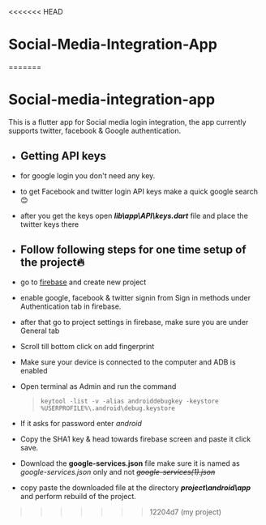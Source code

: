 <<<<<<< HEAD
# Social-Media-Integration-App
=======
# Social-media-integration-app

This is a flutter app for Social media login integration, the app currently supports twitter, facebook & Google authentication.

- ## Getting API keys
- for google login you don't need any key.
- to get Facebook and twitter login API keys make a quick google search😊
- after you get the keys open **_lib\app\API\keys.dart_** file and place the twitter keys there

- ## Follow following steps for one time setup of the project🔥

- go to [firebase](https://firebase.google.com/) and create new project
- enable google, facebook & twitter signin from Sign in methods under Authentication tab in firebase.
- after that go to project settings in firebase, make sure you are under General tab
- Scroll till bottom click on add fingerprint
- Make sure your device is connected to the computer and ADB is enabled
- Open terminal as Admin and run the command
  > `keytool -list -v -alias androiddebugkey -keystore %USERPROFILE%\.android\debug.keystore`
- If it asks for password enter _android_
- Copy the SHA1 key & head towards firebase screen and paste it click save.
- Download the **google-services.json** file make sure it is named as _google-services.json_ only and not ~~_google-services(1).json_~~
- copy paste the downloaded file at the directory **_project\android\app_** and perform rebuild of the project.
>>>>>>> 12204d7 (my project)
